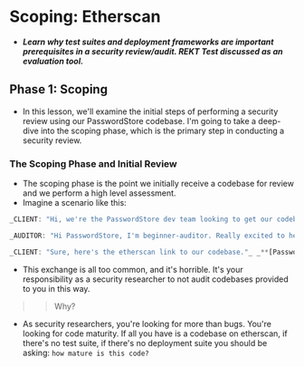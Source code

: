 # Scoping: Etherscan
- ***Learn why test suites and deployment frameworks are important prerequisites in a security review/audit. REKT Test discussed as an evaluation tool.***

## Phase 1: Scoping
- In this lesson, we'll examine the initial steps of performing a security review using our PasswordStore codebase. I'm going to take a deep-dive into the scoping phase, which is the primary step in conducting a security review.

### The Scoping Phase and Initial Review
- The scoping phase is the point we initially receive a codebase for review and we perform a high level assessment.
- Imagine a scenario like this:
```js
_CLIENT: "Hi, we're the PasswordStore dev team looking to get our codebase audited ASAP to get it listed officially."_

_AUDITOR: "Hi PasswordStore, I'm beginner-auditor. Really excited to help. Could you send your codebase to me?"_

_CLIENT: "Sure, here's the etherscan link to our codebase."_ _**[PasswordStore CodeV1](https://sepolia.etherscan.io/address/0x2ecf6ad327776bf966893c96efb24c9747f6694b)**_
```

- This exchange is all too common, and it's horrible. It's your responsibility as a security researcher to not audit codebases provided to you in this way.

>> Why?

- As security researchers, you're looking for more than bugs. You're looking for code maturity. If all you have is a codebase on etherscan, if there's no test suite, if there's no deployment suite you should be asking: `how mature is this code?`
